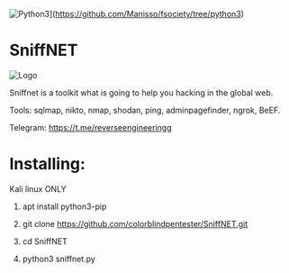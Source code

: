 ![Python3](https://img.shields.io/badge/Python-3-green.svg?style=flat-square)](https://github.com/Manisso/fsociety/tree/python3)

# SniffNET

![Logo](https://github.com/colorblindpentester/SniffNET/blob/master/sniffnet.png)

Sniffnet is a toolkit what is going to help you hacking in the global web.

 Tools: sqlmap, nikto, nmap, shodan, ping,  adminpagefinder, ngrok, BeEF. 

Telegram: https://t.me/reverseengineeringg

# Installing:

Kali linux ONLY

1. apt install python3-pip

2. git clone https://github.com/colorblindpentester/SniffNET.git

3. cd SniffNET

4. python3 sniffnet.py

